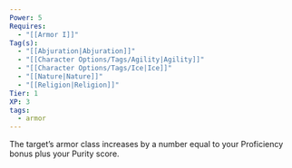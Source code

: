 ```yaml
---
Power: 5
Requires:
  - "[[Armor I]]"
Tag(s):
  - "[[Abjuration|Abjuration]]"
  - "[[Character Options/Tags/Agility|Agility]]"
  - "[[Character Options/Tags/Ice|Ice]]"
  - "[[Nature|Nature]]"
  - "[[Religion|Religion]]"
Tier: 1
XP: 3
tags:
  - armor
---
```


The target’s armor class increases by a number equal to your Proficiency bonus plus your Purity score.